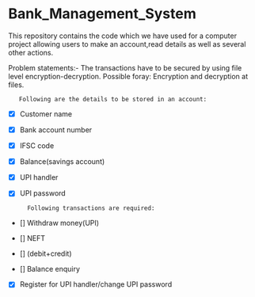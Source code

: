 # Bank_Management_System

This repository contains the code which we have used for a computer project allowing users to make an account,read details as well as several other actions.

Problem statements:-
The transactions have to be secured by using file level encryption-decryption.
Possible foray: Encryption and decryption at files.

       Following are the details to be stored in an account:

- [x] Customer name 

- [x] Bank account number 

- [x] IFSC code 

- [x] Balance(savings account) 

- [x] UPI handler

- [x] UPI password 

        Following transactions are required:

- [] Withdraw money(UPI)

- [] NEFT 

- [] (debit+credit) 

- [] Balance enquiry 

- [x] Register for UPI handler/change UPI password 
